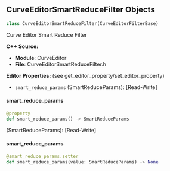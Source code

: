 ## CurveEditorSmartReduceFilter Objects

```python
class CurveEditorSmartReduceFilter(CurveEditorFilterBase)
```

Curve Editor Smart Reduce Filter

**C++ Source:**

- **Module**: CurveEditor
- **File**: CurveEditorSmartReduceFilter.h

**Editor Properties:** (see get_editor_property/set_editor_property)

- ``smart_reduce_params`` (SmartReduceParams):  [Read-Write]

<a id="unreal.CurveEditorSmartReduceFilter.smart_reduce_params"></a>

#### smart_reduce_params

```python
@property
def smart_reduce_params() -> SmartReduceParams
```

(SmartReduceParams):  [Read-Write]

<a id="unreal.CurveEditorSmartReduceFilter.smart_reduce_params"></a>

#### smart_reduce_params

```python
@smart_reduce_params.setter
def smart_reduce_params(value: SmartReduceParams) -> None
```

<a id="unreal.DataLayerEditorSubsystem"></a>